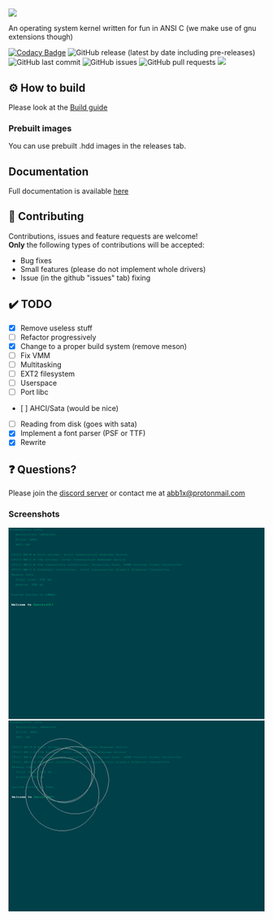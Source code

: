<img src="https://abbix.me/i/emerald-logo.png" align="center">
<p> An operating system kernel written for fun in ANSI C (we make use of gnu extensions though)</p>

[![Codacy Badge](https://api.codacy.com/project/badge/Grade/c01428b7b3864d1f86eb1753c6c8deaf)](https://app.codacy.com/gh/Abb1x/emerald?utm_source=github.com&utm_medium=referral&utm_content=Abb1x/emerald&utm_campaign=Badge_Grade)
![GitHub release (latest by date including pre-releases)](https://img.shields.io/github/v/release/Abb1x/emerald?include_prereleases)
![GitHub last commit](https://img.shields.io/github/last-commit/Abb1x/emerald)
![GitHub issues](https://img.shields.io/github/issues-raw/Abb1x/emerald)
![GitHub pull requests](https://img.shields.io/github/issues-pr/Abb1x/emerald)
 <a href="https://discord.gg/VMGVJcgVcR"> <img src="https://img.shields.io/discord/813937669407113226"> </a>
## ⚙️ How to build

Please look at the [Build guide](https://github.com/Abb1x/emerald/blob/master/docs/build-guide.md)
### Prebuilt images
You can use prebuilt .hdd images in the releases tab.

## Documentation
Full documentation is available [here](https://emerald.abbix.me)
## 🤝 Contributing
Contributions, issues and feature requests are welcome!
<br />
**Only** the following types of contributions will be accepted:
- Bug fixes
- Small features (please do not implement whole drivers)
- Issue (in the github "issues" tab) fixing

## :heavy_check_mark: TODO
- [x] Remove useless stuff
- [ ] Refactor progressively
- [x] Change to a proper build system (remove meson)
- [ ] Fix VMM
- [ ] Multitasking
- [ ] EXT2 filesystem
- [ ] Userspace
- [ ] Port libc
- [ ] AHCI/Sata (would be nice)
- [ ] Reading from disk (goes with sata)
- [x] Implement a font parser (PSF or TTF)
- [x] Rewrite

## :question: Questions?

Please join the [discord server](https://discord.gg/VMGVJcgVcR) or contact me at abb1x@protonmail.com
### Screenshots

<img src="screenshots/main.png">
<img src="screenshots/random_circles.png">
